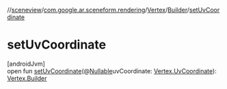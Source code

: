 //[sceneview](../../../../index.md)/[com.google.ar.sceneform.rendering](../../index.md)/[Vertex](../index.md)/[Builder](index.md)/[setUvCoordinate](set-uv-coordinate.md)

# setUvCoordinate

[androidJvm]\
open fun [setUvCoordinate](set-uv-coordinate.md)(@[Nullable](https://developer.android.com/reference/kotlin/androidx/annotation/Nullable.html)uvCoordinate: [Vertex.UvCoordinate](../-uv-coordinate/index.md)): [Vertex.Builder](index.md)
